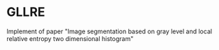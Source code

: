 # GLLRE
Implement of paper "Image segmentation based on gray level and local relative entropy two dimensional histogram"

